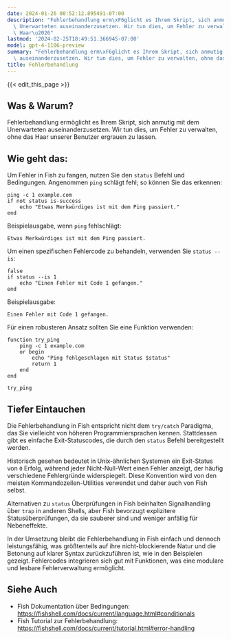 ```yaml
---
date: 2024-01-26 00:52:12.895491-07:00
description: "Fehlerbehandlung erm\xF6glicht es Ihrem Skript, sich anmutig mit dem\
  \ Unerwarteten auseinanderzusetzen. Wir tun dies, um Fehler zu verwalten, ohne das\
  \ Haar\u2026"
lastmod: '2024-02-25T18:49:51.366945-07:00'
model: gpt-4-1106-preview
summary: "Fehlerbehandlung erm\xF6glicht es Ihrem Skript, sich anmutig mit dem Unerwarteten\
  \ auseinanderzusetzen. Wir tun dies, um Fehler zu verwalten, ohne das Haar\u2026"
title: Fehlerbehandlung
---
```


{{< edit_this_page >}}

## Was & Warum?
Fehlerbehandlung ermöglicht es Ihrem Skript, sich anmutig mit dem Unerwarteten auseinanderzusetzen. Wir tun dies, um Fehler zu verwalten, ohne das Haar unserer Benutzer ergrauen zu lassen.

## Wie geht das:
Um Fehler in Fish zu fangen, nutzen Sie den `status` Befehl und Bedingungen. Angenommen `ping` schlägt fehl; so können Sie das erkennen:

```fish
ping -c 1 example.com
if not status is-success
    echo "Etwas Merkwürdiges ist mit dem Ping passiert."
end
```

Beispielausgabe, wenn `ping` fehlschlägt:

```
Etwas Merkwürdiges ist mit dem Ping passiert.
```

Um einen spezifischen Fehlercode zu behandeln, verwenden Sie `status --is`:

```fish
false
if status --is 1
    echo "Einen Fehler mit Code 1 gefangen."
end
```

Beispielausgabe:
```
Einen Fehler mit Code 1 gefangen.
```

Für einen robusteren Ansatz sollten Sie eine Funktion verwenden:

```fish
function try_ping
    ping -c 1 example.com
    or begin
        echo "Ping fehlgeschlagen mit Status $status"
        return 1
    end
end

try_ping
```

## Tiefer Eintauchen
Die Fehlerbehandlung in Fish entspricht nicht dem `try/catch` Paradigma, das Sie vielleicht von höheren Programmiersprachen kennen. Stattdessen gibt es einfache Exit-Statuscodes, die durch den `status` Befehl bereitgestellt werden.

Historisch gesehen bedeutet in Unix-ähnlichen Systemen ein Exit-Status von `0` Erfolg, während jeder Nicht-Null-Wert einen Fehler anzeigt, der häufig verschiedene Fehlergründe widerspiegelt. Diese Konvention wird von den meisten Kommandozeilen-Utilities verwendet und daher auch von Fish selbst.

Alternativen zu `status` Überprüfungen in Fish beinhalten Signalhandling über `trap` in anderen Shells, aber Fish bevorzugt explizitere Statusüberprüfungen, da sie sauberer sind und weniger anfällig für Nebeneffekte.

In der Umsetzung bleibt die Fehlerbehandlung in Fish einfach und dennoch leistungsfähig, was größtenteils auf ihre nicht-blockierende Natur und die Betonung auf klarer Syntax zurückzuführen ist, wie in den Beispielen gezeigt. Fehlercodes integrieren sich gut mit Funktionen, was eine modulare und lesbare Fehlerverwaltung ermöglicht.

## Siehe Auch
- Fish Dokumentation über Bedingungen: https://fishshell.com/docs/current/language.html#conditionals
- Fish Tutorial zur Fehlerbehandlung: https://fishshell.com/docs/current/tutorial.html#error-handling

